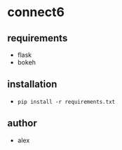 # connect6

## requirements
+ flask
+ bokeh

## installation
+ `pip install -r requirements.txt`

## author
+ alex
